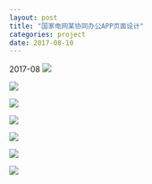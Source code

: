 ```yaml
---
layout: post
title: "国家电网某协同办公APP页面设计"
categories: project
date: 2017-08-10
---
```


2017-08
![](https://i.imgur.com/ogzRsPn.jpg)

![](https://i.imgur.com/0L8sgIk.jpg)

![](https://i.imgur.com/N7xTFg5.jpg)

![](https://i.imgur.com/N5d4Gfh.jpg)

![](https://i.imgur.com/fQvDS9E.jpg)

![](https://i.imgur.com/54vXKCK.jpg)

![](https://i.imgur.com/elOBNP2.jpg)

